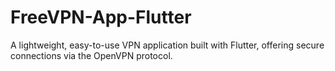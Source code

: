# FreeVPN-App-Flutter
A lightweight, easy-to-use VPN application built with Flutter, offering secure connections via the OpenVPN protocol.

